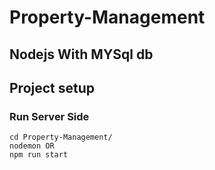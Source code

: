 # Property-Management

## Nodejs With MYSql db

## Project setup

### Run Server Side

```
cd Property-Management/
nodemon OR
npm run start
```